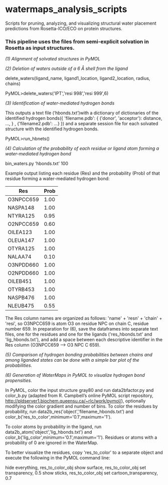 # watermaps_analysis_scripts
Scripts for pruning, analyzing, and visualizing structural water placement predictions from Rosetta-ICO/ECO on protein structures.

### This pipeline uses the files from semi-explicit solvation in Rosetta as input structures.

*(1) Alignment of solvated structures in PyMOL*

*(2) Deletion of waters outside of a 6 Å shell from the ligand*

delete_waters(ligand_name, ligand1_location, ligand2_location, radius, chains)

PyMOL>delete_waters('IPT','resi 998','resi 999',6)

*(3) Identification of water-mediated hydrogen bonds*

This outputs a text file (‘hbonds.txt’)with a dictionary of dictionaries of the identified hydrogen bonds({ 'filename.pdb': { ('donor', 'acceptor'): distance, ..., } , {'filename2.pdb': ...} }) and a separate session file for each solvated structure with the identified hydrogen bonds.

PyMOL>run_hbnets()

*(4) Calculation of the probability of each residue or ligand atom forming a water-mediated hydrogen bond*

bin_waters.py ‘hbonds.txt’ 100

Example output listing each residue (Res) and the probability (Prob) of that residue forming a water-mediated hydrogen bond:

| Res | Prob |
|-----|----- |
|O3NPCC659 |1.00|
|NASPA148 |1.00|
|NTYRA125 |0.95|
|O2NPCC659| 0.60|
|OILEA123 |1.00|
|OLEUA147 |1.00|
|OTYRA125 |1.00|
|NALAA74  |0.10|
|O3NPDD660| 1.00|
|O2NPDD660 |1.00|
|OILEB451| 1.00|
|OTYRB453 |1.00|
|NASPB476| 1.00|
|NLEUB475| 0.55|

The Res column names are organized as follows: 'name' + 'resn' + 'chain' + 'resi', so O3NPCC659 is atom O3 on residue NPC on chain C, residue number 659. In preparation for (6), save the dataframes into separate text files, one for the residues and one for the ligands ('res_hbonds.txt' and 'lig_hbonds.txt'), and add a space between each descriptive identifier in the Res column (O3NPCC659 --> O3 NPC C 659).

*(5) Comparison of hydrogen bonding probabilities between chains and among liganded states can be done with a simple bar plot of the probabilities.*

*(6) Generation of WaterMaps in PyMOL to visualize hydrogen bond propensities.*

In PyMOL, color the input structure gray80 and run data2bfactor.py and color_b.py (adapted from R. Campbell’s online PyMOL script repository, http://pldserver1.biochem.queensu.ca/~rlc/work/pymol/), optionally modifying the color gradient and number of bins. To color the residues by probability, run data2b_res('object','filename_hbonds.txt’) and color_b('res_to_color',minimum='0.1',maximum='1').

To color atoms by probability in the ligand, run data2b_atom('object','lig_hbonds.txt') and color_b('lig_color',minimum='0.1',maximum='1'). Residues or atoms with a probability of 0 are ignored in the WaterMap.

To better visualize the residues, copy 'res_to_color' to a separate object and execute the following in the PyMOL command line:

hide everything, res_to_color_obj
show surface, res_to_color_obj
set transparency, 0.5
show sticks, res_to_color_obj
set cartoon_transparency, 0.7
